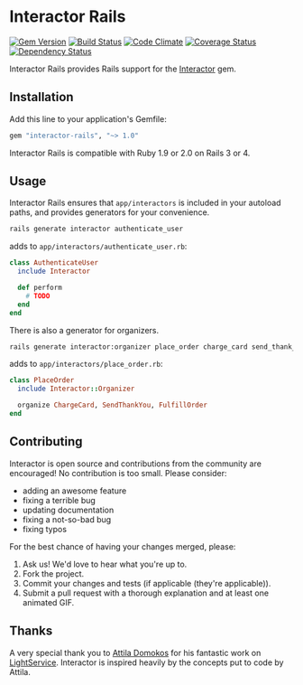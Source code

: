 # Interactor Rails

[![Gem Version](https://badge.fury.io/rb/interactor-rails.png)](http://badge.fury.io/rb/interactor-rails)
[![Build Status](https://travis-ci.org/collectiveidea/interactor-rails.png?branch=master)](https://travis-ci.org/collectiveidea/interactor-rails)
[![Code Climate](https://codeclimate.com/github/collectiveidea/interactor-rails.png)](https://codeclimate.com/github/collectiveidea/interactor-rails)
[![Coverage Status](https://coveralls.io/repos/collectiveidea/interactor-rails/badge.png?branch=master)](https://coveralls.io/r/collectiveidea/interactor-rails?branch=master)
[![Dependency Status](https://gemnasium.com/collectiveidea/interactor-rails.png)](https://gemnasium.com/collectiveidea/interactor-rails)

Interactor Rails provides Rails support for the
[Interactor](https://github.com/collectiveidea/interactor) gem.

## Installation

Add this line to your application's Gemfile:

```ruby
gem "interactor-rails", "~> 1.0"
```

Interactor Rails is compatible with Ruby 1.9 or 2.0 on Rails 3 or 4.

## Usage

Interactor Rails ensures that `app/interactors` is included in your autoload
paths, and provides generators for your convenience.

```bash
rails generate interactor authenticate_user
```

adds to `app/interactors/authenticate_user.rb`:

```ruby
class AuthenticateUser
  include Interactor

  def perform
    # TODO
  end
end
```

There is also a generator for organizers.

```bash
rails generate interactor:organizer place_order charge_card send_thank_you fulfill_order
```

adds to `app/interactors/place_order.rb`:

```ruby
class PlaceOrder
  include Interactor::Organizer

  organize ChargeCard, SendThankYou, FulfillOrder
end
```

## Contributing

Interactor is open source and contributions from the community are encouraged!
No contribution is too small. Please consider:

* adding an awesome feature
* fixing a terrible bug
* updating documentation
* fixing a not-so-bad bug
* fixing typos

For the best chance of having your changes merged, please:

1. Ask us! We'd love to hear what you're up to.
2. Fork the project.
3. Commit your changes and tests (if applicable (they're applicable)).
4. Submit a pull request with a thorough explanation and at least one animated GIF.

## Thanks

A very special thank you to [Attila Domokos](https://github.com/adomokos) for
his fantastic work on [LightService](https://github.com/adomokos/light-service).
Interactor is inspired heavily by the concepts put to code by Attila.
